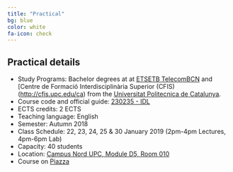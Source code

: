```yaml
---
title: "Practical"
bg: blue
color: white
fa-icon: check
---
```


## Practical details

* Study Programs: Bachelor degrees at at [ETSETB TelecomBCN](http://etsetb.upc.edu/ca) and [Centre de Formació Interdisciplinària Superior (CFIS)(http://cfis.upc.edu/ca)  from the [Universitat Politecnica de Catalunya](http://www.upc.edu/?set_language=en).
* Course code and official guide: [230235 - IDL](http://infoteleco.upc.edu/documents/guia_docent/assignatures/SisAud/230325.pdf)
* ECTS credits: 2 ECTS
* Teaching language: English
* Semester: Autumn 2018
* Class Schedule: 22, 23, 24, 25 & 30 January 2019 (2pm-4pm Lectures, 4pm-6pm Lab)
* Capacity: 40 students
* Location: [Campus Nord UPC, Module D5, Room 010](https://imatge.upc.edu/web/contact)
* Course on [Piazza](https://piazza.com/upc/winter2019/230235/home)
